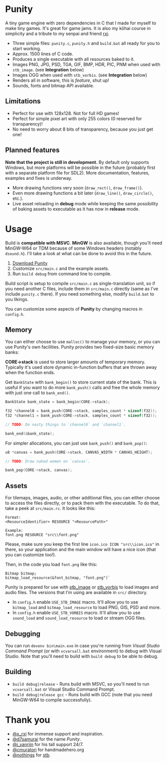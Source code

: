 # Punity

A tiny game engine with zero dependencies in C that I made for myself to make tiny games. It's great for game jams. It is also my kōhai course in simplicity and a tribute to my senpai and friend [rxi](https://twitter.com/x_rxi).

- Three simple files: `punity.c`, `punity.h` and `build.bat` all ready for you to start working.
- Approx. 1500 lines of C code.
- Produces a single executable with all resources baked to it.
- Images PNG, JPG, PSD, TGA, GIF, BMP, HDR, PIC, PNM when used with `stb_image`. (see **Integration** below)
- Images OGG when used with `stb_vorbis`. (see **Integration** below)
- Renders all in software, this is *feature*, shut up!
- Sounds, fonts and bitmap API available.

## Limitations

- Perfect for use with 128x128. Not for full HD games!
- Perfect for simple pixel art with only 255 colors (0 reserved for transparency)!
- No need to worry about 8 bits of transparency, because you just get one!

## Planned features

**Note that the project is still in development.** By default only supports Windows, but more platforms will be possible in the future (probably first with a separate platform file for SDL2). More documentation, features, examples and fixes is underway.

- More drawing functions very soon (`draw_rect()`, `draw_frame()`).
- Even more drawing functions a bit later (`draw_line()`, `draw_circle()`, etc.).
- Live asset reloading in **debug** mode while keeping the same possibility of baking assets to executable as it has now in **release** mode.

# Usage

Build is **compatible with MSVC**. **MinGW** is also available, though you'll need MinGW-W64 or TDM because of some Windows headers (notably `dsound.h`). I'll take a look at what can be done to avoid this in the future.

1. [Download Punity](https://github.com/martincohen/Punity/archive/master.zip)
2. Customize `src/main.c` and the example assets.
3. Run `build debug` from command line to compile.

Build script is setup to compile `src/main.c` as single-translation unit, so if you need another C files, include them in `src/main.c` directly (same as I've include `punity.c` there). If you need something else, modify `build.bat` to you likings.

You can customize some aspects of **Punity** by changing macros in `config.h`.

## Memory

You can either choose to use `malloc()` to manage your memory, or you can use Punity's own facilities. Punity provides two fixed-size basic memory banks:

**CORE->stack** is used to store larger amounts of temporary memory. Typically it's used store dynamic in-function buffers that are thrown away when the function ends.

Get `BankState` with `bank_begin()` to store current state of the bank. This is useful if you want to do more `bank_push()` calls and free the whole memory with just one call to `bank_end()`.

```c
BankState bank_state = bank_begin(CORE->stack);

f32 *channel0 = bank_push(CORE->stack, samples_count * sizeof(f32));
f32 *channel1 = bank_push(CORE->stack, samples_count * sizeof(f32));

// TODO: Do nasty things to `channel0` and `channel1`.

bank_end(&bank_state);
```

For simpler allocations, you can just use `bank_push()` and `bank_pop()`:

```c
u8 *canvas = bank_push(CORE->stack, CANVAS_WIDTH * CANVAS_HEIGHT);

// TODO: Draw naked women on `canvas`.

bank_pop(CORE->stack, canvas);
```

## Assets

For tilemaps, images, audio, or other additional files, you can either choose to access the files directly, or to pack them with the executable. To do that, take a peek at `src/main.rc`. It looks like this:

```
Format:
<ResourceIdentifier> RESOURCE "<ResourcePath>"

Example:
font.png RESOURCE "src\\font.png"
```

Please, make sure you keep the first line `icon.ico ICON "src\\icon.ico"` in there, so your application and the main window will have a nice icon (that you can customize too!).

Then, in the code you load `font.png` like this:

```
Bitmap bitmap;
bitmap_load_resource(&font_bitmap, "font.png")`
```

Punity is prepared for use with [stb_image](https://github.com/nothings/stb/blob/master/stb_image.h) or [stb_vorbis](https://github.com/nothings/stb/blob/master/stb_vorbis.c) to load images and audio files. The versions that I'm using are available in `src/` directory.

- In `config.h` enable `USE_STB_IMAGE` macro. It'll allow you to use `bitmap_load` and `bitmap_load_resource` to load PNG, GIS, PSD and more.
- In `config.h` enable `USE_STB_VORBIS` macro. It'll allow you to use `sound_load` and `sound_load_resource` to load or stream OGG files.

## Debugging

You can run `devenv bin\main.exe` in case you're running from *Visual Studio Command Prompt* (or with `vcvarsall.bat` environment) to debug with Visual Studio. Note that you'll need to build with `build debug` to be able to debug.

## Building

- `build debug|release` - Runs build with MSVC, so you'll need to run `vcvarsall.bat` or Visual Studio Command Prompt.
- `build debug|release gcc` - Runs build with GCC (note that you need MinGW-W64 to compile successfully).

# Thank you
 
 - [@x_rxi](https://twitter.com/x_rxi) for immense support and inspiration.
 - [@d7samurai](https://twitter.com/d7samurai) for the name *Punity*.
 - [@j_vanrijn](https://twitter.com/J_vanRijn) for his tall support 24/7.
 - [@cmuratori](https://twitter.com/cmuratori) for handmadehero.org
 - [@nothings](https://twitter.com/nothings) for [stb](https://github.com/nothings/stb).
